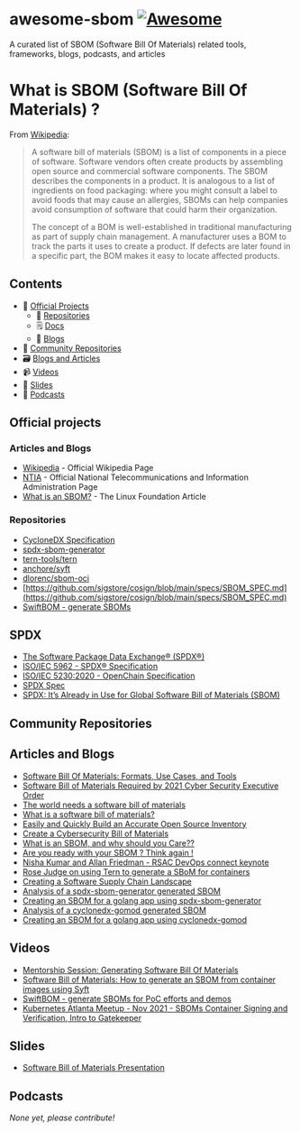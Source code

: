 # awesome-sbom [![Awesome](https://awesome.re/badge.svg)](https://awesome.re)
A curated list of SBOM (Software Bill Of Materials) related tools, frameworks, blogs, podcasts, and articles

# What is SBOM (Software Bill Of Materials) ? 
From [Wikipedia](https://en.wikipedia.org/wiki/Software_bill_of_materials):
> A software bill of materials (SBOM) is a list of components in a piece of software. Software vendors often create products by assembling open source and commercial software components. The SBOM describes the components in a product. It is analogous to a list of ingredients on food packaging: where you might consult a label to avoid foods that may cause an allergies, SBOMs can help companies avoid consumption of software that could harm their organization.
>
> The concept of a BOM is well-established in traditional manufacturing as part of supply chain management. A manufacturer uses a BOM to track the parts it uses to create a product. If defects are later found in a specific part, the BOM makes it easy to locate affected products.

## Contents

- 💼 [Official Projects](#official-projects)
    - 📂 [Repositories](#repositories)
    - 🗒️ [Docs](#docs)
    - 📰 [Blogs](#blogs-and-articles)
- 🐾 [Community Repositories](#community-repositories)
- 🗃️ [Blogs and Articles](#blogs-and-articles)
- 📹 [Videos](#videos)
- 📑 [Slides](#slides)
- 🎤 [Podcasts](#podcasts)

## Official projects

### Articles and Blogs

- [Wikipedia](https://en.wikipedia.org/wiki/Software_bill_of_materials) - Official Wikipedia Page
- [NTIA](https://www.ntia.gov/SBOM) - Official National Telecommunications and Information Administration Page
- [What is an SBOM?](https://www.linuxfoundation.org/blog/what-is-an-sbom/) - The Linux Foundation Article

### Repositories

- [CycloneDX Specification](https://github.com/CycloneDX/specification)
- [spdx-sbom-generator](https://github.com/spdx/spdx-sbom-generator)
- [tern-tools/tern](https://github.com/tern-tools/tern)
- [anchore/syft](https://github.com/anchore/syft)
- [dlorenc/sbom-oci](https://github.com/dlorenc/sbom-oci)
- [https://github.com/sigstore/cosign/blob/main/specs/SBOM_SPEC.md](https://github.com/sigstore/cosign/blob/main/specs/SBOM_SPEC.md)
- [SwiftBOM - generate SBOMs](https://github.com/CERTCC/SBOM/tree/master/SwiftBOM)

## SPDX

- [The Software Package Data Exchange® (SPDX®)](https://spdx.dev/)
- [ISO/IEC 5962 - SPDX® Specification](https://www.iso.org/standard/81870.html)
- [ISO/IEC 5230:2020 - OpenChain Specification](https://www.iso.org/standard/81039.html)
- [SPDX Spec](https://spdx.github.io/spdx-spec/)
- [SPDX: It’s Already in Use for Global Software Bill of Materials (SBOM)](https://www.linuxfoundation.org/blog/spdx-its-already-in-use-for-global-software-bill-of-materials-sbom-and-supply-chain-security/)

## Community Repositories

## Articles and Blogs

- [Software Bill Of Materials: Formats, Use Cases, and Tools](https://fossa.com/blog/software-bill-of-materials-formats-use-cases-tools/)
- [Software Bill of Materials Required by 2021 Cyber Security Executive Order](https://fossa.com/blog/software-bill-of-materials-formats-use-cases-tools/)
- [The world needs a software bill of materials](https://news.ycombinator.com/item?id=26529619)
- [What is a software bill of materials?](https://www.synopsys.com/blogs/software-security/software-bill-of-materials-bom/)
- [Easily and Quickly Build an Accurate Open Source Inventory](https://www.revenera.com/software-composition-analysis/business-solutions/bill-of-materials.html)
- [Create a Cybersecurity Bill of Materials](https://www.promenadesoftware.com/blog/create-a-software-bill-of-materials)
- [What is an SBOM, and why should you Care??](https://boxboat.com/2021/05/12/what-is-sbom-and-why-should-you-care/)
- [Are you ready with your SBOM ? Think again !](https://nadgowdas.github.io/blog/2021/trust-sbom/)
- [Nisha Kumar and Allan Friedman - RSAC DevOps connect keynote](https://blogs.vmware.com/opensource/2021/06/15/software-bill-of-materials-and-modern-app-development-devops-connect-rsac-2021/)
- [Rose Judge on using Tern to generate a SBoM for containers](https://blogs.vmware.com/opensource/2020/08/29/rose-judge-on-tern-container-bill-of-materials/)
- [Creating a Software Supply Chain Landscape](https://zt.dev/posts/supply-chain-content-created/)
- [Analysis of a spdx-sbom-generator generated SBOM](https://zt.dev/posts/analysis-spdx-sbom-generator/)
- [Creating an SBOM for a golang app using spdx-sbom-generator](https://zt.dev/posts/creating-spdx-sbom/)
- [Analysis of a cyclonedx-gomod generated SBOM](https://zt.dev/posts/analysis-cyclonedx-gomod-sbom/)
- [Creating an SBOM for a golang app using cyclonedx-gomod](https://zt.dev/posts/creating-cyclonedx-gomod-sbom/)

## Videos

- [Mentorship Session: Generating Software Bill Of Materials](https://www.youtube.com/watch?v=EVnQ4Riecy8)
- [Software Bill of Materials: How to generate an SBOM from container images using Syft](https://www.youtube.com/watch?v=9oj3BC3vOtc)
- [SwiftBOM - generate SBOMs for PoC efforts and demos](https://youtube.com/playlist?list=PLKr8MJRsuoPHGqfcoj8auu7zax8oLRPsH)
- [Kubernetes Atlanta Meetup - Nov 2021 - SBOMs Container Signing and Verification, Intro to Gatekeeper](https://www.youtube.com/watch?v=PuTJ176djsc&t=22s)

## Slides

- [Software Bill of Materials Presentation](https://csrc.nist.gov/CSRC/media/Projects/cyber-supply-chain-risk-management/documents/SSCA/Spring_2019/8MayAM2.3_Software_Bill_of_Materials_Robert_Martin_05_08_19_clean.pdf)

## Podcasts
_None yet, please contribute!_
